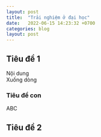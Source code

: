 ```yaml
---
layout: post
title:  "Trải nghiệm ở đại học"
date:   2022-06-15 14:23:32 +0700
categories: blog
layout: post
---
```


## Tiêu đề 1

Nội dung  
Xuống dòng

### Tiêu đề con

ABC

## Tiêu đề 2

